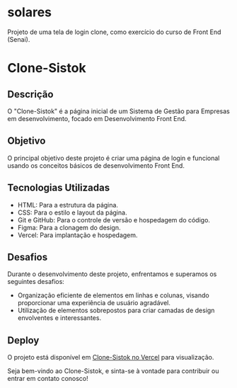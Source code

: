 # solares
Projeto de uma tela de login clone, como exercício do curso de Front End (Senai).
# Clone-Sistok

## Descrição

O "Clone-Sistok" é a página inicial de um Sistema de Gestão para Empresas em desenvolvimento, focado em Desenvolvimento Front End.

## Objetivo

O principal objetivo deste projeto é criar uma página de login e funcional usando os conceitos básicos de desenvolvimento Front End. 

## Tecnologias Utilizadas

- HTML: Para a estrutura da página.
- CSS: Para o estilo e layout da página.
- Git e GitHub: Para o controle de versão e hospedagem do código.
- Figma: Para a clonagem do design.
- Vercel: Para implantação e hospedagem.

## Desafios

Durante o desenvolvimento deste projeto, enfrentamos e superamos os seguintes desafios:

- Organização eficiente de elementos em linhas e colunas, visando proporcionar uma experiência de usuário agradável.
- Utilização de elementos sobrepostos para criar camadas de design envolventes e interessantes.


## Deploy

O projeto está disponível em [Clone-Sistok no Vercel](https://solares-taupe.vercel.app/) para visualização.

Seja bem-vindo ao Clone-Sistok, e sinta-se à vontade para contribuir ou entrar em contato conosco!
